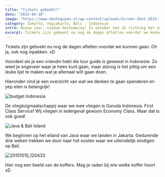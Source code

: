 ```yaml
---
title: "Tickets geboekt!"
date: "2015-04-28"
image: "https://www.danhnguyen.nl/wp-content/uploads/Screen-Shot-2015-10-09-at-10.52.13.png"
category: Jakarta, Yogjakarta, Bali - Indonesie
intro: Nieuw jaar, nieuwe bestemming! In oktober ben ik richting het zuid-oosten van de Azië gevlogen. Dit keer Indonesie. Ik ga het Java eiland bezoeken, waar ik uiteindelijk eindig op Bali. Zelf heb ik totaal geen idee wat ik kan verwachten, dus bij deze is het allemaal verassing!
excerpt: Tickets zijn geboekt nu nog de dagen aftellen voordat we kunnen gaan. Oh ja, ook nog inpakken. xD
---
```


Tickets zijn geboekt nu nog de dagen aftellen voordat we kunnen gaan. Oh ja, ook nog inpakken. xD

Voordeel als je een vriendin hebt die tour guide is geweest in Indonesie. Zo weet je ongeveer waar je heen kunt gaan, maar alsnog is het pittig om een leuke lijst te maken wat je allemaal wilt gaan doen.

Hieronder vind je een overzicht van wat we denken te gaan spenderen en yep eten is belangrijk!

![budget Indonesia](https://www.danhnguyen.nl/wp-content/uploads//Untitled-1.jpg)

De vliegtuigmaatschappij waar we mee vliegen is Garuda Indonesia. First Class Service! Wij vliegen in iedergeval gewoon Economy Class. Maar dat is ook goed!

![Java & Bali Island](https://www.danhnguyen.nl/wp-content/uploads//Screen-Shot-2015-10-09-at-10.52.13.png)

We beginnen op het eiland van Java waar we landen in Jakarta. Gedurende drie weken trekken we door naar het oosten waar we uiteindelijk eindigen op Bali.

![20151010_120433](https://www.danhnguyen.nl/wp-content/uploads//20151010_120433-1024x576.jpg)

Hier nog een beeld van de koffers. Mag je raden bij wie welke koffer hoort xD
